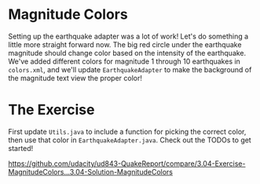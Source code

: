 # Magnitude Colors

Setting up the earthquake adapter was a lot of work! Let's do something a little more straight forward now. The big red circle under the earthquake magnitude should change color based on the intensity of the earthquake. We've added different colors for magnitude 1 through 10 earthquakes in `colors.xml`, and we'll update `EarthquakeAdapter` to make the background of the magnitude text view the proper color!

# The Exercise

First update `Utils.java` to include a function for picking the correct color, then use that color in `EarthquakeAdapter.java`. Check out the TODOs to get started!


https://github.com/udacity/ud843-QuakeReport/compare/3.04-Exercise-MagnitudeColors...3.04-Solution-MagnitudeColors
